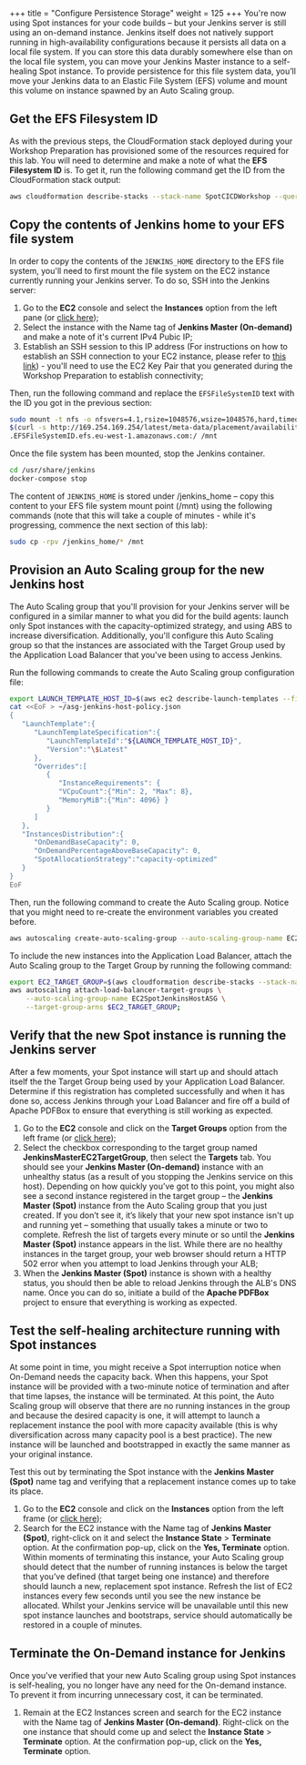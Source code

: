 +++
title = "Configure Persistence Storage"
weight = 125
+++
You're now using Spot instances for your code builds – but your Jenkins server is still using an on-demand instance. Jenkins itself does not natively support running in high-availability configurations because it persists all data on a local file system. If you can store this data durably somewhere else than on the local file system, you can move your Jenkins Master instance to a self-healing Spot instance. To provide persistence for this file system data, you’ll move your Jenkins data to an Elastic File System (EFS) volume and mount this volume on instance spawned by an Auto Scaling group.

## Get the EFS Filesystem ID
As with the previous steps, the CloudFormation stack deployed during your Workshop Preparation has provisioned some of the resources required for this lab. You will need to determine and make a note of what the **EFS Filesystem ID** is. To get it, run the following command get the ID from the CloudFormation stack output:

```bash
aws cloudformation describe-stacks --stack-name SpotCICDWorkshop --query "Stacks[0].Outputs[?OutputKey=='EFSFileSystemID'].OutputValue" --output text;
```

## Copy the contents of Jenkins home to your EFS file system
In order to copy the contents of the `JENKINS_HOME` directory to the EFS file system, you'll need to first mount the file system on the EC2 instance currently running your Jenkins server. To do so, SSH into the Jenkins server:

1. Go to the **EC2** console and select the **Instances** option from the left pane (or [click here](https://eu-west-1.console.aws.amazon.com/ec2/v2/home?region=eu-west-1#Instances:sort=instanceId));
2. Select the instance with the Name tag of **Jenkins Master (On-demand)** and make a note of it's current IPv4 Pubic IP;
3. Establish an SSH session to this IP address (For instructions on how to establish an SSH connection to your EC2 instance, please refer to [this link](https://docs.aws.amazon.com/AWSEC2/latest/UserGuide/AccessingInstances.html?icmpid=docs_ec2_console)) - you'll need to use the EC2 Key Pair that you generated during the Workshop Preparation to establish connectivity;

Then, run the following command and replace the `EFSFileSystemID` text with the ID you got in the previous section:

```bash
sudo mount -t nfs -o nfsvers=4.1,rsize=1048576,wsize=1048576,hard,timeo=600,retrans=2 \
$(curl -s http://169.254.169.254/latest/meta-data/placement/availability-zone)\
.EFSFileSystemID.efs.eu-west-1.amazonaws.com:/ /mnt
```

Once the file system has been mounted, stop the Jenkins container. 

```bash
cd /usr/share/jenkins
docker-compose stop
```

The content of `JENKINS_HOME` is stored under /jenkins_home – copy this content to your EFS file system mount point (/mnt) using the following commands (note that this will take a couple of minutes - while it's progressing, commence the next section of this lab):

```bash
sudo cp -rpv /jenkins_home/* /mnt
```

## Provision an Auto Scaling group for the new Jenkins host
The Auto Scaling group that you'll provision for your Jenkins server will be configured in a similar manner to what you did for the build agents: launch only Spot instances with the capacity-optimized strategy, and using ABS to increase diversification. Additionally, you'll configure this Auto Scaling group so that the instances are associated with the Target Group used by the Application Load Balancer that you've been using to access Jenkins.

Run the following commands to create the Auto Scaling group configuration file:

```bash
export LAUNCH_TEMPLATE_HOST_ID=$(aws ec2 describe-launch-templates --filters Name=launch-template-name,Values=JenkinsMasterLaunchTemplate | jq -r '.LaunchTemplates[0].LaunchTemplateId');
cat <<EoF > ~/asg-jenkins-host-policy.json
{
   "LaunchTemplate":{
      "LaunchTemplateSpecification":{
         "LaunchTemplateId":"${LAUNCH_TEMPLATE_HOST_ID}",
         "Version":"\$Latest"
      },
      "Overrides":[
         {
            "InstanceRequirements": {
            "VCpuCount":{"Min": 2, "Max": 8},
            "MemoryMiB":{"Min": 4096} }
         }
      ]
   },
   "InstancesDistribution":{
      "OnDemandBaseCapacity": 0,
      "OnDemandPercentageAboveBaseCapacity": 0,
      "SpotAllocationStrategy":"capacity-optimized"
   }
}
EoF
```

Then, run the following command to create the Auto Scaling group. Notice that you might need to re-create the environment variables you created before.

```bash
aws autoscaling create-auto-scaling-group --auto-scaling-group-name EC2SpotJenkinsHostASG --min-size 1 --max-size 1 --desired-capacity 1 --vpc-zone-identifier "${PUBLIC_SUBNETS}" --mixed-instances-policy file://asg-jenkins-host-policy.json;
```

To include the new instances into the Application Load Balancer, attach the Auto Scaling group to the Target Group by running the following command:

```bash
export EC2_TARGET_GROUP=$(aws cloudformation describe-stacks --stack-name SpotCICDWorkshop --query "Stacks[0].Outputs[?OutputKey=='JenkinsMasterEC2TargetGroup'].OutputValue" --output text);
aws autoscaling attach-load-balancer-target-groups \
    --auto-scaling-group-name EC2SpotJenkinsHostASG \
    --target-group-arns $EC2_TARGET_GROUP;
```

## Verify that the new Spot instance is running the Jenkins server
After a few moments, your Spot instance will start up and should attach itself the the Target Group being used by your Application Load Balancer. Determine if this registration has completed successfully and when it has done so, access Jenkins through your Load Balancer and fire off a build of Apache PDFBox to ensure that everything is still working as expected.

1. Go to the **EC2** console and click on the **Target Groups** option from the left frame (or [click here](https://eu-west-1.console.aws.amazon.com/ec2/v2/home?region=eu-west-1#TargetGroups));
2. Select the checkbox corresponding to the target group named **JenkinsMasterEC2TargetGroup**, then select the **Targets** tab. You should see your **Jenkins Master (On-demand)** instance with an unhealthy status (as a result of you stopping the Jenkins service on this host). Depending on how quickly you’ve got to this point, you might also see a second instance registered in the target group – the **Jenkins Master (Spot)** instance from the Auto Scaling group that you just created. If you don’t see it, it’s likely that your new spot instance isn't up and running yet – something that usually takes a minute or two to complete. Refresh the list of targets every minute or so until the **Jenkins Master (Spot)** instance appears in the list. While there are no healthy instances in the target group, your web browser should return a HTTP 502 error when you attempt to load Jenkins through your ALB;
3. When the **Jenkins Master (Spot)** instance is shown with a healthy status, you should then be able to reload Jenkins through the ALB's DNS name. Once you can do so, initiate a build of the **Apache PDFBox** project to ensure that everything is working as expected.

## Test the self-healing architecture running with Spot instances
At some point in time, you might receive a Spot interruption notice when On-Demand needs the capacity back. When this happens, your Spot instance will be provided with a two-minute notice of termination and after that time lapses, the instance will be terminated. At this point, the Auto Scaling group will observe that there are no running instances in the group and because the desired capacity is one, it will attempt to launch a replacement instance the pool with more capacity available (this is why diversification across many capacity pool is a best practice). The new instance will be launched and bootstrapped in exactly the same manner as your original instance.

Test this out by terminating the Spot instance with the **Jenkins Master (Spot)** name tag and verifying that a replacement instance comes up to take its place.

1. Go to the **EC2** console and click on the **Instances** option from the left frame (or [click here](https://eu-west-1.console.aws.amazon.com/ec2/v2/home?region=eu-west-1#Instances));
2. Search for the EC2 instance with the Name tag of **Jenkins Master (Spot)**, right-click on it and select the **Instance State** > **Terminate** option. At the confirmation pop-up, click on the **Yes, Terminate** option. Within moments of terminating this instance, your Auto Scaling group should detect that the number of running instances is below the target that you’ve defined (that target being one instance) and therefore should launch a new, replacement spot instance. Refresh the list of EC2 instances every few seconds until you see the new instance be allocated. Whilst your Jenkins service will be unavailable until this new spot instance launches and bootstraps, service should automatically be restored in a couple of minutes.

## Terminate the On-Demand instance for Jenkins
Once you've verified that your new Auto Scaling group using Spot instances is self-healing, you no longer have any need for the On-demand instance. To prevent it from incurring unnecessary cost, it can be terminated.

1. Remain at the EC2 Instances screen and search for the EC2 instance with the Name tag of **Jenkins Master (On-demand)**. Right-click on the one instance that should come up and select the **Instance State** > **Terminate** option. At the confirmation pop-up, click on the **Yes, Terminate** option.